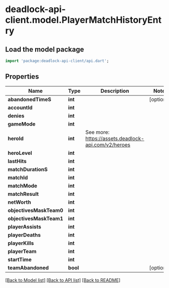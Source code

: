 # deadlock-api-client.model.PlayerMatchHistoryEntry

## Load the model package
```dart
import 'package:deadlock-api-client/api.dart';
```

## Properties
Name | Type | Description | Notes
------------ | ------------- | ------------- | -------------
**abandonedTimeS** | **int** |  | [optional] 
**accountId** | **int** |  | 
**denies** | **int** |  | 
**gameMode** | **int** |  | 
**heroId** | **int** | See more: <https://assets.deadlock-api.com/v2/heroes> | 
**heroLevel** | **int** |  | 
**lastHits** | **int** |  | 
**matchDurationS** | **int** |  | 
**matchId** | **int** |  | 
**matchMode** | **int** |  | 
**matchResult** | **int** |  | 
**netWorth** | **int** |  | 
**objectivesMaskTeam0** | **int** |  | 
**objectivesMaskTeam1** | **int** |  | 
**playerAssists** | **int** |  | 
**playerDeaths** | **int** |  | 
**playerKills** | **int** |  | 
**playerTeam** | **int** |  | 
**startTime** | **int** |  | 
**teamAbandoned** | **bool** |  | [optional] 

[[Back to Model list]](../README.md#documentation-for-models) [[Back to API list]](../README.md#documentation-for-api-endpoints) [[Back to README]](../README.md)



